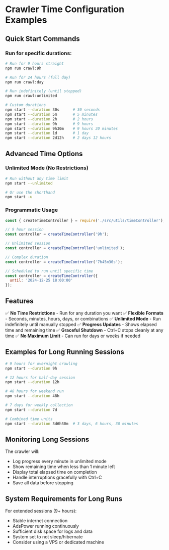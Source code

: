 # Crawler Time Configuration Examples

## Quick Start Commands

### Run for specific durations:
```bash
# Run for 9 hours straight
npm run crawl:9h

# Run for 24 hours (full day)
npm run crawl:day

# Run indefinitely (until stopped)
npm run crawl:unlimited

# Custom durations
npm start --duration 30s      # 30 seconds
npm start --duration 5m       # 5 minutes
npm start --duration 2h       # 2 hours
npm start --duration 9h       # 9 hours
npm start --duration 9h30m    # 9 hours 30 minutes
npm start --duration 1d       # 1 day
npm start --duration 2d12h    # 2 days 12 hours
```

## Advanced Time Options

### Unlimited Mode (No Restrictions)
```bash
# Run without any time limit
npm start --unlimited

# Or use the shorthand
npm start -u
```

### Programmatic Usage
```javascript
const { createTimeController } = require('./src/utils/timeController');

// 9 hour session
const controller = createTimeController('9h');

// Unlimited session
const controller = createTimeController('unlimited');

// Complex duration
const controller = createTimeController('7h45m30s');

// Scheduled to run until specific time
const controller = createTimeController({
  until: '2024-12-25 18:00:00'
});
```

## Features

✅ **No Time Restrictions** - Run for any duration you want
✅ **Flexible Formats** - Seconds, minutes, hours, days, or combinations
✅ **Unlimited Mode** - Run indefinitely until manually stopped
✅ **Progress Updates** - Shows elapsed time and remaining time
✅ **Graceful Shutdown** - Ctrl+C stops cleanly at any time
✅ **No Maximum Limit** - Can run for days or weeks if needed

## Examples for Long Running Sessions

```bash
# 9 hours for overnight crawling
npm start --duration 9h

# 12 hours for half-day session
npm start --duration 12h

# 48 hours for weekend run
npm start --duration 48h

# 7 days for weekly collection
npm start --duration 7d

# Combined time units
npm start --duration 3d6h30m  # 3 days, 6 hours, 30 minutes
```

## Monitoring Long Sessions

The crawler will:
- Log progress every minute in unlimited mode
- Show remaining time when less than 1 minute left
- Display total elapsed time on completion
- Handle interruptions gracefully with Ctrl+C
- Save all data before stopping

## System Requirements for Long Runs

For extended sessions (9+ hours):
- Stable internet connection
- AdsPower running continuously
- Sufficient disk space for logs and data
- System set to not sleep/hibernate
- Consider using a VPS or dedicated machine